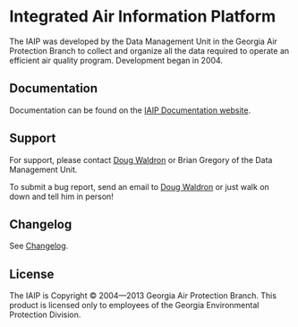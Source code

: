 Integrated Air Information Platform
===============================

The IAIP was developed by the Data Management Unit in the Georgia Air Protection Branch to collect and organize all the data required to operate an efficient air quality program. Development began in 2004.


Documentation
------------

Documentation can be found on the [IAIP Documentation website](https://sites.google.com/site/iaipdocs/).


Support
------

For support, please contact [Doug Waldron](tel:404-362-7134) or Brian Gregory of the Data Management Unit.

To submit a bug report, send an email to [Doug Waldron](mailto:douglas.waldron@dnr.state.ga.us) or just walk on down and tell him in person!


Changelog
--------

See [Changelog](changelog.html).


License
------

The IAIP is Copyright © 2004—2013 Georgia Air Protection Branch. This product is licensed only to employees of the Georgia Environmental Protection Division.
